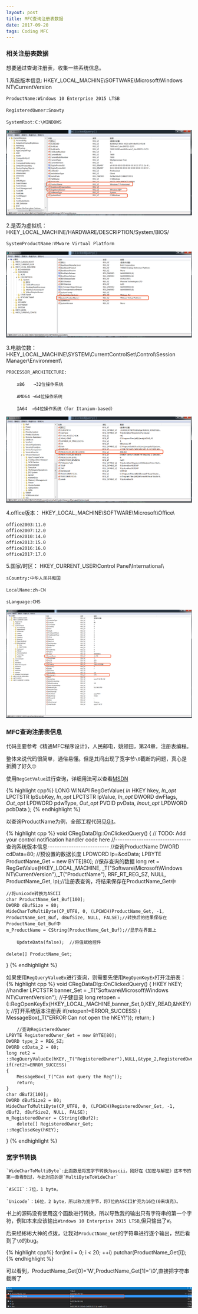 ```yaml
---
layout: post
title: MFC查询注册表数据
date: 2017-09-20 
tags: Coding MFC
---
```


### 相关注册表数据

想要通过查询注册表，收集一些系统信息。

1.系统版本信息:	HKEY_LOCAL_MACHINE\SOFTWARE\Microsoft\Windows NT\CurrentVersion


    ProductName:Windows 10 Enterprise 2015 LTSB

    RegisteredOwner:Snowty

    SystemRoot:C:\WINDOWS

![](/images/posts/2017/09/MFCRegData//1.png) 

2.是否为虚拟机：	HKEY_LOCAL_MACHINE/HARDWARE/DESCRIPTION/System/BIOS/


    SystemProductName:VMware Virtual Platform
   
![](/images/posts/2017/09/MFCRegData//2.png)

3.电脑位数：	HKEY_LOCAL_MACHINE\SYSTEM\CurrentControlSet\Control\Session Manager\Environment\

    PROCESSOR_ARCHITECTURE:
		
        x86　　→32位操作系统
		
        AMD64 →64位操作系统
		
        IA64　→64位操作系统（for Itanium-based）

![](/images/posts/2017/09/MFCRegData//3.png)

4.office版本：	HKEY_LOCAL_MACHINE\SOFTWARE\Microsoft\Office\

    office2003:11.0
    office2007:12.0
    office2010:14.0
    office2013:15.0
    office2016:16.0
    office2017:17.0


5.国家/时区：	HKEY_CURRENT_USER\Control Panel\International\

    sCountry:中华人民共和国

    LocalName:zh-CN

    sLanguage:CHS

![](/images/posts/2017/09/MFCRegData//4.png)

### MFC查询注册表信息

代码主要参考《精通MFC程序设计》，人民邮电，姚领田，第24章，注册表编程。

整体来说代码很简单，通俗易懂。但是其间出现了宽字节`\0`截断的问题，真心是折腾了好久🙄

使用`RegGetValue`进行查询，详细用法可以查看[MSDN](https://msdn.microsoft.com/en-us/library/windows/desktop/ms724868(v=vs.85).aspx)

{% highlight cpp%}
LONG WINAPI RegGetValue(
  _In_        HKEY    hkey,
  _In_opt_    LPCTSTR lpSubKey,
  _In_opt_    LPCTSTR lpValue,
  _In_opt_    DWORD   dwFlags,
  _Out_opt_   LPDWORD pdwType,
  _Out_opt_   PVOID   pvData,
  _Inout_opt_ LPDWORD pcbData
);
{% endhighlight %}

以查询ProductName为例，全部工程代码见[Git](https://github.com/Snowty/MFC_RegData)。

{% highlight cpp %}
void CRegDataDlg::OnClickedQuery()
{
	// TODO: Add your control notification handler code here
	//--------------------------------查询系统版本信息--------------------------
	//查询ProductName
	DWORD cdData=80;	//预设置的数据长度
	LPDWORD lp=&cdData;
	LPBYTE ProductName_Get = new BYTE[80];	//保存查询的数据
	long ret = RegGetValue(HKEY_LOCAL_MACHINE, _T("Software\\Microsoft\\Windows NT\\CurrentVersion"),_T("ProductName"), RRF_RT_REG_SZ, NULL, ProductName_Get, lp);//注册表查询，将结果保存在ProductName_Get中

	//将unicode转换为ASCII
	char ProductName_Get_Buf[100];
	DWORD dBufSize = 80;
	WideCharToMultiByte(CP_UTF8, 0, (LPCWCH)ProductName_Get, -1, ProductName_Get_Buf, dBufSize, NULL, FALSE);//转换后的结果保存在ProductName_Get_Buf中
	m_ProductName = CString(ProductName_Get_Buf);//显示在界面上
    
        UpdateData(false);	//将值赋给控件

	delete[] ProductName_Get;

}
{% endhighlight %}

如果使用`RegQueryValueEx`进行查询，则需要先使用`RegOpenKeyEx`打开注册表：
{% highlight cpp %}
void CRegDataDlg::OnClickedQuery()
{
        HKEY hKEY;	//handler
	LPCTSTR banner_Set = _T("Software\\Microsoft\\Windows NT\\CurrentVersion"); //子健目录
	long retopen = (::RegOpenKeyEx(HKEY_LOCAL_MACHINE,banner_Set,0,KEY_READ,&hKEY));	//打开系统版本注册表
	if(retopen!=ERROR_SUCCESS)
	{
		MessageBox(_T("ERROR:Can not open the hKEY!"));
		return;
	}

        //查询RegisteredOwner
	LPBYTE RegisteredOwner_Get = new BYTE[80];
	DWORD type_2 = REG_SZ;
	DWORD cdData_2 = 80;
	long ret2 = ::RegQueryValueEx(hKEY,_T("RegisteredOwner"),NULL,&type_2,RegisteredOwner_Get,&cdData_2);
	if(ret2!=ERROR_SUCCESS)
	{
		MessageBox(_T("Can not query the Reg"));
		return;
	}
	char dBuf2[100];
	DWORD dBufSize2 = 80;
	WideCharToMultiByte(CP_UTF8, 0, (LPCWCH)RegisteredOwner_Get, -1, dBuf2, dBufSize2, NULL, FALSE);
	m_RegisteredOwner = CString(dBuf2);
        delete[] RegisteredOwner_Get;
	::RegCloseKey(hKEY);
}
{% endhighlight %}
### 宽字节转换

    `WideCharToMultiByte`:此函数是将宽字节转换为ascii，刚好在《加密与解密》这本书的第一章看到过，与此对应的是`MultiByteToWideChar`

    `ASCII`：7位，1 byte。

    `Unicode`：16位，2 byte，所以称为宽字节，将7位的ASCII扩充为16位(0来填充)。

书上的源码没有使用这个函数进行转换，所以导致我的输出只有字符串的第一个字符，例如本来应该输出`Windows 10 Enterprise 2015 LTSB`,但只输出了`W`。

后来经彬彬大神的点拨，让我对`ProductName_Get`的字符串进行逐个输出，然后看到了`\0`的bug。

{% highlight cpp%}
for(int i = 0; i < 20; ++i) 
    putchar(ProductName_Get[i]); 
{% endhighlight %}

可以看到，ProductName_Get[0]='W',ProductName_Get[1]='\0',直接把字符串截断了

![](/images/posts/2017/09/MFCRegData//6.png)

